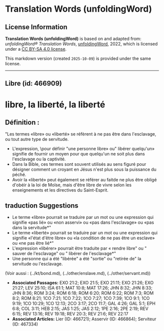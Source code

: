 # Translation Words (unfoldingWord)

## License Information

**Translation Words (unfoldingWord)** is based on and adapted from: _unfoldingWord® Translation Words_, [unfoldingWord](https://unfoldingword.org/utw), 2022, which is licensed under a [CC BY-SA 4.0 license](https://creativecommons.org/licenses/by-sa/4.0/legalcode.en).

This markdown version (created `2025-10-09`) is provided under the same license.



--------------------------------

## Libre (id: 466909)

libre, la liberté, la liberté
=============================

Définition :
------------

"Les termes «libre» ou «liberté» se réfèrent à ne pas être dans l'esclavage, ou tout autre type de servitude.

* L'expression, \\pour définir "une personne libre» ou" libérer quelqu'un» signifie de fournir un moyen pour que quelqu'un ne soit plus dans l'esclavage ou la captivité.
* Dans la Bible, ces termes sont souvent utilisés au sens figuré pour désigner comment un croyant en Jésus n'est plus sous la puissance du péché.
* Avoir la «liberté» peut également se référer au faitde ne plus être obligé d'obéir à la loi de Moïse, mais d'être libre de vivre selon les enseignements et les directives du Saint\-Esprit.

traduction Suggestions
----------------------

* Le terme «libre» pourrait se traduire par un mot ou une expression qui signifie «pas lié» ou «non asservi» ou «pas dans l'esclavage» ou «pas dans la servitude\*"
* Le terme «liberté» pourrait se traduire par un mot ou une expression qui signifie «l'état d'être libre» ou «la condition de ne pas être un esclave» ou «ne pas être lié\*"
* L'expression «libérer» pourrait être traduite par « rendre libre" ou " sauver de l'esclavage" ou " libérer de l'esclavage\*"
* Une personne qui a été "libérée" a été "sortie" ou "retirée de" la servitude ou l'esclavage.

(Voir aussi : (../kt/bond.md), (../other/enslave.md), (../other/servant.md))

* **Associated Passages:** EXO 21:2; EXO 21:5; EXO 21:11; EXO 21:26; EXO 21:27; LEV 25:10; ISA 61:1; MAT 10:8; MAT 17:26; JHN 8:32; JHN 8:33; JHN 8:36; ROM 3:24; ROM 6:18; ROM 6:20; ROM 6:22; ROM 7:3; ROM 8:2; ROM 8:21; 1CO 7:21; 1CO 7:22; 1CO 7:27; 1CO 7:39; 1CO 9:1; 1CO 9:19; 1CO 10:29; 1CO 12:13; 2CO 3:17; 2CO 11:7; GAL 4:26; GAL 5:1; EPH 6:8; COL 3:11; HEB 2:15; JAS 1:25; JAS 2:12; 1PE 2:16; 2PE 2:19; REV 6:15; REV 13:16; REV 19:18; REV 20:3; REV 21:6; REV 22:17
* **Associated Articles:** Lier (ID: 466721); Asservir (ID: 466864); Serviteur (ID: 467334)

